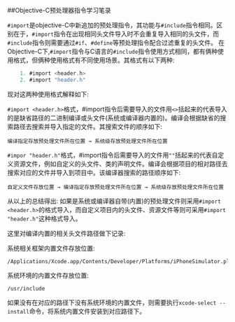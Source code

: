 ##Objective-C预处理器指令学习笔录

`#import`是objective-C中新追加的预处理指令，其功能与`#include`指令相同。区别在于，`#import`指令在出现相同头文件导入时不会重复导入相同的头文件，而`#include`指令则需要通过`#if`、`#define`等预处理指令配合过滤重复的头文件。
在Objective-C下,`#import`指令与C语言的`#include`指令使用方式相同，都有俩种使用格式，但俩种使用格式有不同使用场景。其格式有以下两种:

```objective-C
	1. #import <header.h>
	2. #import "header.h"
```

现对这两种使用格式解释如下:

`#import <header.h>`格式，\#import指令后需要导入的文件用`<>`括起来的代表导入的是缺省路径的二进制编译或头文件(系统或编译器内置的)。编译会根据缺省的搜索路径去搜索并导入指定的文件。其搜索文件的顺序如下:

```
编译指定存放预处理文件所在位置 → 系统级存放预处理文件所在位置
```
`#impor "header.h"`格式，\#import指令后需要导入的文件用`""`括起来的代表自定义资源文件，例如自定义的头文件、类的声明文件。编译会根据项目的相对路径去搜索对应的文件并导入到项目中。该编译器搜索的路径顺序如下:

```
自定义文件存放位置 → 编译指定存放预处理文件所在位置 → 系统级存放预处理文件所在位置
```

从以上的总结得出: 如果是系统或编译器自带(内置)的预处理文件则采用`#import <header.h>`的格式导入，而自定义项目内的头文件、资源文件等则可采用`#import "header.h"`这种格式导入。

这里对编译内置的相关头文件路径做下记录:

系统相关框架内置文件存放位置:

```
/Applications/Xcode.app/Contents/Developer/Platforms/iPhoneSimulator.platform/Developer/SDKs/iPhoneSimulator.sdk/usr
```

系统环境的内置文件存放位置:

```
/usr/include
```

如果没有在对应的路径下没有系统环境的内置文件，则需要执行`xcode-select --install`命令，将系统内置文件安装到对应路径下。


